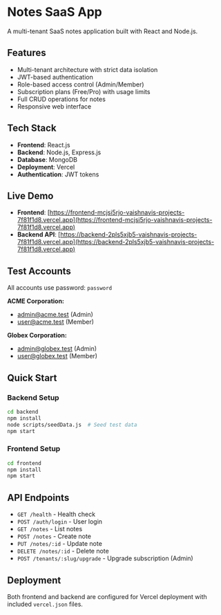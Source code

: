 # Notes SaaS App

A multi-tenant SaaS notes application built with React and Node.js.

## Features

- Multi-tenant architecture with strict data isolation
- JWT-based authentication
- Role-based access control (Admin/Member)
- Subscription plans (Free/Pro) with usage limits
- Full CRUD operations for notes
- Responsive web interface

## Tech Stack

- **Frontend**: React.js
- **Backend**: Node.js, Express.js
- **Database**: MongoDB
- **Deployment**: Vercel
- **Authentication**: JWT tokens

## Live Demo

- **Frontend**: [https://frontend-mcjsi5rjo-vaishnavis-projects-7f81f1d8.vercel.app](https://frontend-mcjsi5rjo-vaishnavis-projects-7f81f1d8.vercel.app)
- **Backend API**: [https://backend-2pls5xjb5-vaishnavis-projects-7f81f1d8.vercel.app](https://backend-2pls5xjb5-vaishnavis-projects-7f81f1d8.vercel.app)

## Test Accounts

All accounts use password: `password`

**ACME Corporation:**
- admin@acme.test (Admin)
- user@acme.test (Member)

**Globex Corporation:**
- admin@globex.test (Admin)
- user@globex.test (Member)

## Quick Start

### Backend Setup

```bash
cd backend
npm install
node scripts/seedData.js  # Seed test data
npm start
```

### Frontend Setup

```bash
cd frontend
npm install
npm start
```

## API Endpoints

- `GET /health` - Health check
- `POST /auth/login` - User login
- `GET /notes` - List notes
- `POST /notes` - Create note
- `PUT /notes/:id` - Update note
- `DELETE /notes/:id` - Delete note
- `POST /tenants/:slug/upgrade` - Upgrade subscription (Admin)

## Deployment

Both frontend and backend are configured for Vercel deployment with included `vercel.json` files.


